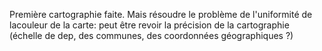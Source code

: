 Première cartographie faite. Mais résoudre le problème de l'uniformité de lacouleur de la carte: peut être revoir la précision de la cartographie (échelle de dep, des communes, des coordonnées géographiques ?)
